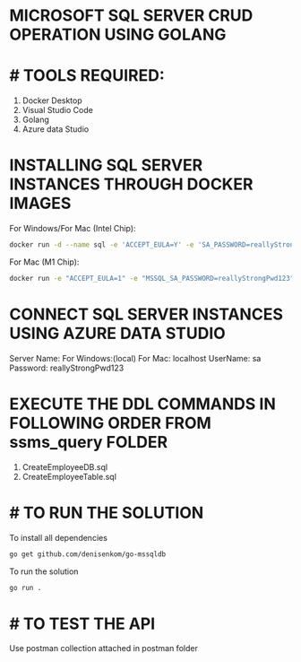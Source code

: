 # #######################################################################################
#                                 MICROSOFT SQL SERVER CRUD OPERATION USING GOLANG
# #######################################################################################

# # TOOLS REQUIRED:

1) Docker Desktop
2) Visual Studio Code
3) Golang
4) Azure data Studio
# #######################################################################################

# INSTALLING SQL SERVER INSTANCES THROUGH DOCKER IMAGES

For Windows/For Mac (Intel Chip):
```bash
docker run -d --name sql -e 'ACCEPT_EULA=Y' -e 'SA_PASSWORD=reallyStrongPwd123' -p 1433:1433 mcr.microsoft.com/mssql/server:2019-latest
```

For Mac (M1 Chip): 
```bash
docker run -e "ACCEPT_EULA=1" -e "MSSQL_SA_PASSWORD=reallyStrongPwd123" -e "MSSQL_PID=Developer" -e "MSSQL_USER=SA" -p 1433:1433 -d --name=sql mcr.microsoft.com/azure-sql-edge
```
# #######################################################################################

# CONNECT SQL SERVER INSTANCES USING AZURE DATA STUDIO

Server Name:
    For Windows:(local) 
    For Mac: localhost 
UserName: sa
Password: reallyStrongPwd123

# #######################################################################################

# EXECUTE THE DDL COMMANDS IN FOLLOWING ORDER FROM ssms_query FOLDER

1) CreateEmployeeDB.sql
2) CreateEmployeeTable.sql

# #######################################################################################

# # TO RUN THE SOLUTION

To install all dependencies
```bash
go get github.com/denisenkom/go-mssqldb
```

To run the solution
```bash
go run .
```
# #######################################################################################

# # TO TEST THE API

Use postman collection attached in postman folder
# #######################################################################################
